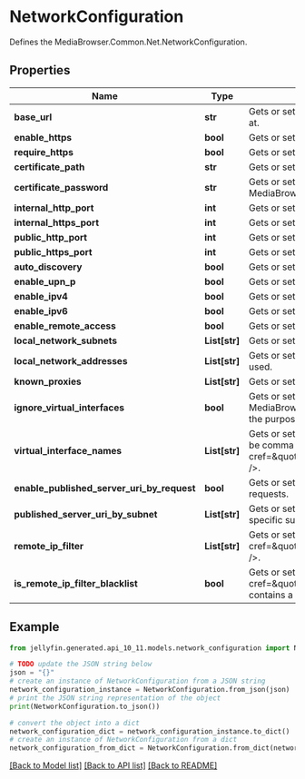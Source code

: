 # NetworkConfiguration

Defines the MediaBrowser.Common.Net.NetworkConfiguration.

## Properties

Name | Type | Description | Notes
------------ | ------------- | ------------- | -------------
**base_url** | **str** | Gets or sets a value used to specify the URL prefix that your Jellyfin instance can be accessed at. | [optional] 
**enable_https** | **bool** | Gets or sets a value indicating whether to use HTTPS. | [optional] 
**require_https** | **bool** | Gets or sets a value indicating whether the server should force connections over HTTPS. | [optional] 
**certificate_path** | **str** | Gets or sets the filesystem path of an X.509 certificate to use for SSL. | [optional] 
**certificate_password** | **str** | Gets or sets the password required to access the X.509 certificate data in the file specified by MediaBrowser.Common.Net.NetworkConfiguration.CertificatePath. | [optional] 
**internal_http_port** | **int** | Gets or sets the internal HTTP server port. | [optional] 
**internal_https_port** | **int** | Gets or sets the internal HTTPS server port. | [optional] 
**public_http_port** | **int** | Gets or sets the public HTTP port. | [optional] 
**public_https_port** | **int** | Gets or sets the public HTTPS port. | [optional] 
**auto_discovery** | **bool** | Gets or sets a value indicating whether Autodiscovery is enabled. | [optional] 
**enable_upn_p** | **bool** | Gets or sets a value indicating whether to enable automatic port forwarding. | [optional] 
**enable_ipv4** | **bool** | Gets or sets a value indicating whether IPv6 is enabled. | [optional] 
**enable_ipv6** | **bool** | Gets or sets a value indicating whether IPv6 is enabled. | [optional] 
**enable_remote_access** | **bool** | Gets or sets a value indicating whether access from outside of the LAN is permitted. | [optional] 
**local_network_subnets** | **List[str]** | Gets or sets the subnets that are deemed to make up the LAN. | [optional] 
**local_network_addresses** | **List[str]** | Gets or sets the interface addresses which Jellyfin will bind to. If empty, all interfaces will be used. | [optional] 
**known_proxies** | **List[str]** | Gets or sets the known proxies. | [optional] 
**ignore_virtual_interfaces** | **bool** | Gets or sets a value indicating whether address names that match MediaBrowser.Common.Net.NetworkConfiguration.VirtualInterfaceNames should be ignored for the purposes of binding. | [optional] 
**virtual_interface_names** | **List[str]** | Gets or sets a value indicating the interface name prefixes that should be ignored. The list can be comma separated and values are case-insensitive. &lt;seealso cref&#x3D;\&quot;P:MediaBrowser.Common.Net.NetworkConfiguration.IgnoreVirtualInterfaces\&quot; /&gt;. | [optional] 
**enable_published_server_uri_by_request** | **bool** | Gets or sets a value indicating whether the published server uri is based on information in HTTP requests. | [optional] 
**published_server_uri_by_subnet** | **List[str]** | Gets or sets the PublishedServerUriBySubnet  Gets or sets PublishedServerUri to advertise for specific subnets. | [optional] 
**remote_ip_filter** | **List[str]** | Gets or sets the filter for remote IP connectivity. Used in conjunction with &lt;seealso cref&#x3D;\&quot;P:MediaBrowser.Common.Net.NetworkConfiguration.IsRemoteIPFilterBlacklist\&quot; /&gt;. | [optional] 
**is_remote_ip_filter_blacklist** | **bool** | Gets or sets a value indicating whether &lt;seealso cref&#x3D;\&quot;P:MediaBrowser.Common.Net.NetworkConfiguration.RemoteIPFilter\&quot; /&gt; contains a blacklist or a whitelist. Default is a whitelist. | [optional] 

## Example

```python
from jellyfin.generated.api_10_11.models.network_configuration import NetworkConfiguration

# TODO update the JSON string below
json = "{}"
# create an instance of NetworkConfiguration from a JSON string
network_configuration_instance = NetworkConfiguration.from_json(json)
# print the JSON string representation of the object
print(NetworkConfiguration.to_json())

# convert the object into a dict
network_configuration_dict = network_configuration_instance.to_dict()
# create an instance of NetworkConfiguration from a dict
network_configuration_from_dict = NetworkConfiguration.from_dict(network_configuration_dict)
```
[[Back to Model list]](../README.md#documentation-for-models) [[Back to API list]](../README.md#documentation-for-api-endpoints) [[Back to README]](../README.md)


